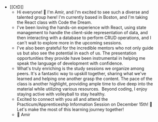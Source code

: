 - [[CtD]]
	- Hi everyone! 👋 I'm Amir, and I'm excited to see such a diverse and talented group here! I'm currently based in Boston, and I'm taking the React class with Code the Dream.
	- I've been loving the hands-on experience with React, using state management to handle the client-side representation of data, and then interacting with a database to perform CRUD operations, and I can't wait to explore more in the upcoming sessions.
	- I've also been grateful for the incredible mentors who not only guide us but also see the potential in each of us. The presentation opportunities they provide have been instrumental in helping me speak the language of development with confidence.
	- What's truly enriching is the study sessions we organize among peers. It's a fantastic way to upskill together, sharing what we've learned and helping one another grasp the content. The pace of the class is another highlight, providing ample time to dive deep into the material while utilizing various resources. 
	  Beyond coding, I enjoy staying active with volleyball to stay healthy.
	- Excited to connect with you all and attend the Practicum/Apprenticeship Information Session on December 15th! 🚀 Let's make the most of this learning journey together!
	- :raised_hands: Amir